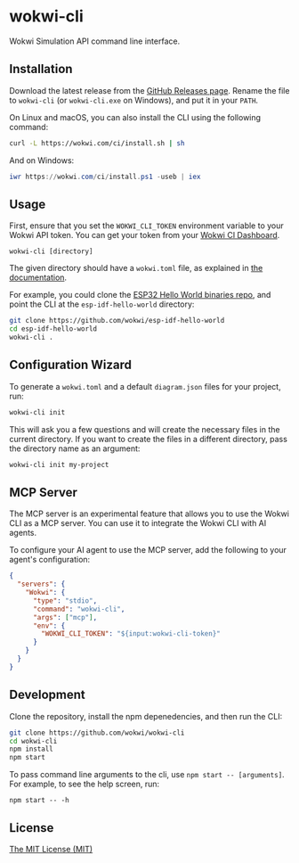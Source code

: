 # wokwi-cli

Wokwi Simulation API command line interface.

## Installation

Download the latest release from the [GitHub Releases page](https://github.com/wokwi/wokwi-cli/releases/latest). Rename the file to `wokwi-cli` (or `wokwi-cli.exe` on Windows), and put it in your `PATH`.

On Linux and macOS, you can also install the CLI using the following command:

```bash
curl -L https://wokwi.com/ci/install.sh | sh
```

And on Windows:

```powershell
iwr https://wokwi.com/ci/install.ps1 -useb | iex
```

## Usage

First, ensure that you set the `WOKWI_CLI_TOKEN` environment variable to your Wokwi API token. You can get your token from your [Wokwi CI Dashboard](https://wokwi.com/dashboard/ci).

```
wokwi-cli [directory]
```

The given directory should have a `wokwi.toml` file, as explained in [the documentation](https://docs.wokwi.com/vscode/project-config#wokwitoml).

For example, you could clone the [ESP32 Hello World binaries repo](https://github.com/wokwi/esp-idf-hello-world), and point the CLI at the `esp-idf-hello-world` directory:

```bash
git clone https://github.com/wokwi/esp-idf-hello-world
cd esp-idf-hello-world
wokwi-cli .
```

## Configuration Wizard

To generate a `wokwi.toml` and a default `diagram.json` files for your project, run:

```bash
wokwi-cli init
```

This will ask you a few questions and will create the necessary files in the current directory. If you want to create the files in a different directory, pass the directory name as an argument:

```bash
wokwi-cli init my-project
```

## MCP Server

The MCP server is an experimental feature that allows you to use the Wokwi CLI as a MCP server. You can use it to integrate the Wokwi CLI with AI agents.

To configure your AI agent to use the MCP server, add the following to your agent's configuration:

```json
{
  "servers": {
    "Wokwi": {
      "type": "stdio",
      "command": "wokwi-cli",
      "args": ["mcp"],
      "env": {
        "WOKWI_CLI_TOKEN": "${input:wokwi-cli-token}"
      }
    }
  }
}
```


## Development

Clone the repository, install the npm depenedencies, and then run the CLI:

```bash
git clone https://github.com/wokwi/wokwi-cli
cd wokwi-cli
npm install
npm start
```

To pass command line arguments to the cli, use `npm start -- [arguments]`. For example, to see the help screen, run:

```
npm start -- -h
```

## License

[The MIT License (MIT)](LICENSE)
